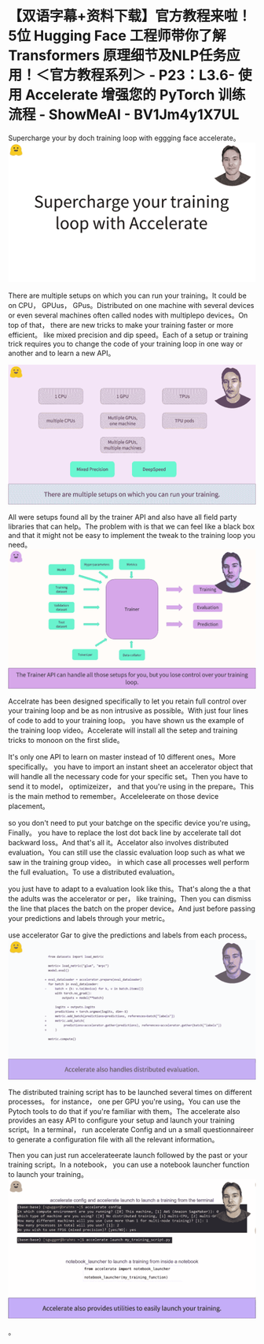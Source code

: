 # 【双语字幕+资料下载】官方教程来啦！5位 Hugging Face 工程师带你了解 Transformers 原理细节及NLP任务应用！＜官方教程系列＞ - P23：L3.6- 使用 Accelerate 增强您的 PyTorch 训练流程 - ShowMeAI - BV1Jm4y1X7UL

Supercharge your by doch training loop with eggging face accelerate。![](img/4239aa3dbfdd9db19c493b620811aed1_1.png)

There are multiple setups on which you can run your training。It could be on CPU， GPUus， GPus。Distributed on one machine with several devices or even several machines often called nodes with multiplepo devices。On top of that， there are new tricks to make your training faster or more efficient。 like mixed precision and dip speed。Each of a setup or training trick requires you to change the code of your training loop in one way or another and to learn a new API。



![](img/4239aa3dbfdd9db19c493b620811aed1_3.png)

All were setups found all by the trainer API and also have all field party libraries that can help。The problem with is that we can feel like a black box and that it might not be easy to implement the tweak to the training loop you need。![](img/4239aa3dbfdd9db19c493b620811aed1_5.png)

Accelrate has been designed specifically to let you retain full control over your training loop and be as non intrusive as possible。With just four lines of code to add to your training loop。 you have shown us the example of the training loop video。Accelerate will install all the setep and training tricks to monoon on the first slide。

It's only one API to learn on master instead of 10 different ones。More specifically。 you have to import an instant sheet an accelerator object that will handle all the necessary code for your specific set。Then you have to send it to model， optimizeizer， and that you're using in the prepare。This is the main method to remember。Acceleleerate on those device placement。

 so you don't need to put your batchge on the specific device you're using。Finally。 you have to replace the lost dot back line by accelerate tall dot backward loss。And that's all it。Accelator also involves distributed evaluation。You can still use the classic evaluation loop such as what we saw in the training group video。 in which case all processes well perform the full evaluation。To use a distributed evaluation。

 you just have to adapt to a evaluation look like this。That's along the a that the adults was the accelerator or per， like training。Then you can dismiss the line that places the batch on the proper device。And just before passing your predictions and labels through your metric。

 use accelerator Gar to give the predictions and labels from each process。![](img/4239aa3dbfdd9db19c493b620811aed1_7.png)

The distributed training script has to be launched several times on different processes。 for instance， one per GPU you're using。You can use the Pytoch tools to do that if you're familiar with them。The accelerate also provides an easy API to configure your setup and launch your training script。In a terminal， run accelerate Config and un a small questionnaireer to generate a configuration file with all the relevant information。

Then you can just run accelerateerate launch followed by the past or your training script。In a notebook， you can use a notebook launcher function to launch your training。![](img/4239aa3dbfdd9db19c493b620811aed1_9.png)

。